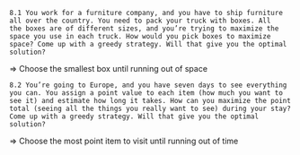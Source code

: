 ```
8.1 You work for a furniture company, and you have to ship furniture
all over the country. You need to pack your truck with boxes. All
the boxes are of different sizes, and you’re trying to maximize the space you use in each truck. How would you pick boxes to maximize space? Come up with a greedy strategy. Will that give you the optimal solution?
```
=> Choose the smallest box until running out of space

```
8.2 You’re going to Europe, and you have seven days to see everything you can. You assign a point value to each item (how much you want to see it) and estimate how long it takes. How can you maximize the point total (seeing all the things you really want to see) during your stay? Come up with a greedy strategy. Will that give you the optimal solution?
```
=> Choose the most point item to visit until running out of time
